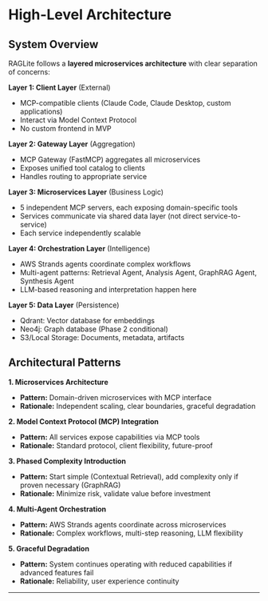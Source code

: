 # High-Level Architecture

## System Overview

RAGLite follows a **layered microservices architecture** with clear separation of concerns:

**Layer 1: Client Layer** (External)
- MCP-compatible clients (Claude Code, Claude Desktop, custom applications)
- Interact via Model Context Protocol
- No custom frontend in MVP

**Layer 2: Gateway Layer** (Aggregation)
- MCP Gateway (FastMCP) aggregates all microservices
- Exposes unified tool catalog to clients
- Handles routing to appropriate service

**Layer 3: Microservices Layer** (Business Logic)
- 5 independent MCP servers, each exposing domain-specific tools
- Services communicate via shared data layer (not direct service-to-service)
- Each service independently scalable

**Layer 4: Orchestration Layer** (Intelligence)
- AWS Strands agents coordinate complex workflows
- Multi-agent patterns: Retrieval Agent, Analysis Agent, GraphRAG Agent, Synthesis Agent
- LLM-based reasoning and interpretation happen here

**Layer 5: Data Layer** (Persistence)
- Qdrant: Vector database for embeddings
- Neo4j: Graph database (Phase 2 conditional)
- S3/Local Storage: Documents, metadata, artifacts

## Architectural Patterns

**1. Microservices Architecture**
- **Pattern:** Domain-driven microservices with MCP interface
- **Rationale:** Independent scaling, clear boundaries, graceful degradation

**2. Model Context Protocol (MCP) Integration**
- **Pattern:** All services expose capabilities via MCP tools
- **Rationale:** Standard protocol, client flexibility, future-proof

**3. Phased Complexity Introduction**
- **Pattern:** Start simple (Contextual Retrieval), add complexity only if proven necessary (GraphRAG)
- **Rationale:** Minimize risk, validate value before investment

**4. Multi-Agent Orchestration**
- **Pattern:** AWS Strands agents coordinate across microservices
- **Rationale:** Complex workflows, multi-step reasoning, LLM flexibility

**5. Graceful Degradation**
- **Pattern:** System continues operating with reduced capabilities if advanced features fail
- **Rationale:** Reliability, user experience continuity

---
